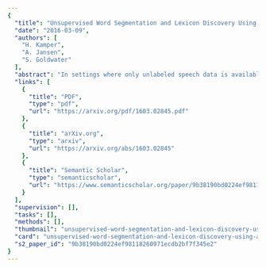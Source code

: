 ```yaml
---
{
  "title": "Unsupervised Word Segmentation and Lexicon Discovery Using Acoustic Word Embeddings",
  "date": "2016-03-09",
  "authors": [
    "H. Kamper",
    "A. Jansen",
    "S. Goldwater"
  ],
  "abstract": "In settings where only unlabeled speech data is available, speech technology needs to be developed without transcriptions, pronunciation dictionaries, or language modelling text. A similar problem is faced when modeling infant language acquisition. In these cases, categorical linguistic structure needs to be discovered directly from speech audio. We present a novel unsupervised Bayesian model that segments unlabeled speech and clusters the segments into hypothesized word groupings. The result is a complete unsupervised tokenization of the input speech in terms of discovered word types. In our approach, a potential word segment (of arbitrary length) is embedded in a fixed-dimensional acoustic vector space. The model, implemented as a Gibbs sampler, then builds a whole-word acoustic model in this space while jointly performing segmentation. We report word error rates in a small-vocabulary connected digit recognition task by mapping the unsupervised decoded output to ground truth transcriptions. The model achieves around 20% error rate, outperforming a previous HMM-based system by about 10% absolute. Moreover, in contrast to the baseline, our model does not require a pre-specified vocabulary size.",
  "links": [
    {
      "title": "PDF",
      "type": "pdf",
      "url": "https://arxiv.org/pdf/1603.02845.pdf"
    },
    {
      "title": "arXiv.org",
      "type": "arxiv",
      "url": "https://arxiv.org/abs/1603.02845"
    },
    {
      "title": "Semantic Scholar",
      "type": "semanticscholar",
      "url": "https://www.semanticscholar.org/paper/9b38190bd0224ef98118260971ecdb2bf7f345e2"
    }
  ],
  "supervision": [],
  "tasks": [],
  "methods": [],
  "thumbnail": "unsupervised-word-segmentation-and-lexicon-discovery-using-acoustic-word-embeddings-thumb.jpg",
  "card": "unsupervised-word-segmentation-and-lexicon-discovery-using-acoustic-word-embeddings-card.jpg",
  "s2_paper_id": "9b38190bd0224ef98118260971ecdb2bf7f345e2"
}
---
```


